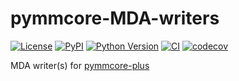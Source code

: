 # pymmcore-MDA-writers

[![License](https://img.shields.io/pypi/l/pymmcore-MDA-writers.svg?color=green)](https://github.com/ianhi/pymmcore-MDA-writers/raw/master/LICENSE)
[![PyPI](https://img.shields.io/pypi/v/pymmcore-MDA-writers.svg?color=green)](https://pypi.org/project/pymmcore-MDA-writers)
[![Python Version](https://img.shields.io/pypi/pyversions/pymmcore-MDA-writers.svg?color=green)](https://python.org)
[![CI](https://github.com/ianhi/pymmcore-MDA-writers/workflows/ci/badge.svg)](https://github.com/ianhi/pymmcore-MDA-writers/actions)
[![codecov](https://codecov.io/gh/ianhi/pymmcore-MDA-writers/branch/master/graph/badge.svg)](https://codecov.io/gh/ianhi/pymmcore-MDA-writers)

MDA writer(s) for [pymmcore-plus](https://github.com/tlambert03/pymmcore-plus#pymmcore-plus)

